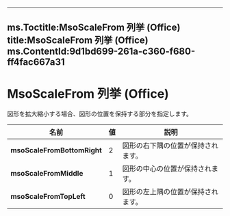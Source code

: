 

---
ms.Toctitle:MsoScaleFrom 列挙 (Office)
title:MsoScaleFrom 列挙 (Office)
ms.ContentId:9d1bd699-261a-c360-f680-ff4fac667a31
---
# MsoScaleFrom 列挙 (Office)




図形を拡大縮小する場合、図形の位置を保持する部分を指定します。

|**名前**|**値**|**説明**|
|---|---|---|
|**msoScaleFromBottomRight**|2|図形の右下隅の位置が保持されます。|
|**msoScaleFromMiddle**|1|図形の中心の位置が保持されます。|
|**msoScaleFromTopLeft**|0|図形の左上隅の位置が保持されます。|




